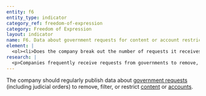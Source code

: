 ```yaml
---
entity: f6
entity_type: indicator
category_ref: freedom-of-expression
category: Freedom of Expression
layout: indicator
name: F6. Data about government requests for content or account restriction
element: |
  <ol><li>Does the company break out the number of requests it receives by country?</li><li>Does the company list the number of <a href="/2019-indicators/#account" target="_blank" rel="noopener">accounts</a> affected?</li><li>Does the company list the number of pieces of <a href="/2019-indicators/#content" target="_blank" rel="noopener">content</a> or URLs affected?</li><li>Does the company list the types of subject matter associated with the requests it receives?</li><li>Does the company list the number of requests that come from different legal authorities?</li><li>Does the company list the number of requests it knowingly receives from government officials to restrict <a href="/2019-indicators/#content" target="_blank" rel="noopener">content</a> or <a href="/2019-indicators/#account" target="_blank" rel="noopener">accounts</a> through unofficial processes?</li><li>Does the company list the number of requests with which it complied?</li><li>Does the company publish the original requests or disclose that it provides copies to a<a href="/2019-indicators/#publicarchive" target="_blank" rel="noopener"> public third-party archive</a>?</li><li>Does the company report this data at least once a year?</li><li>Can the data be exported as a <a href="/2019-indicators/#structureddata" target="_blank" rel="noopener">structured data</a> file?</li></ol>
research: |
  <p>Companies frequently receive requests from governments to remove, filter, or restrict content or accounts. We expect a company to regularly publish data about the number and type of government requests it receives, and the number of such requests with which it complies. Companies may receive these requests through official processes, such as with a court order, or through informal channels, like through a company&rsquo;s flagging system intended to allow private individuals to report content that violates the terms of service. Companies should be transparent about the nature of these requests. If a company knows that a request is coming from a government entity or court, the company should disclose it as part of its government requests reporting. Disclosing this data helps the public gain a greater understanding of the relationship between companies and governments in policing content online, and helps the public hold companies and governments accountable for their obligations to respect and protect freedom of expression rights.</p><p>In some cases, the law might prevent a company from disclosing information referenced in this indicator&rsquo;s elements. For example, we expect companies to publish exact numbers rather than ranges of numbers. We acknowledge that laws sometimes prevent companies from doing so, and researchers will document situations where this is the case. But a company will nonetheless lose points if it fails to meet the standards specified in all of the above elements. This represents a situation where the law causes companies to fall short of best practice, and we encourage companies to advocate for laws that enable them to fully respect users’ rights to freedom of expression and privacy</p><p><strong>Potential sources:</strong></p><ul><li>Company transparency report</li></ul>
---
```

The company should regularly publish data about [government requests](/2019-indicators/#governmentrequest) (including judicial orders) to remove, filter, or restrict [content](/2019-indicators/#content) or [accounts](/2019-indicators/#account).
